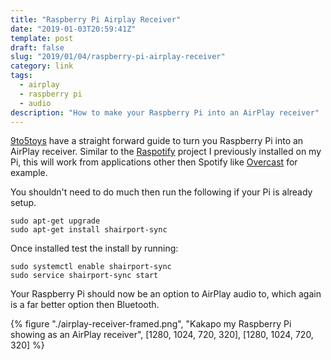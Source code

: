 ```yaml
---
title: "Raspberry Pi Airplay Receiver"
date: "2019-01-03T20:59:41Z"
template: post
draft: false
slug: "2019/01/04/raspberry-pi-airplay-receiver"
category: link
tags:
  - airplay
  - raspberry pi
  - audio
description: "How to make your Raspberry Pi into an AirPlay receiver"
---
```


[9to5toys](https://9to5toys.com/2019/01/03/raspberry-pi-airplay-receiver-setup/) have a straight forward guide to turn you Raspberry Pi into an AirPlay receiver. Similar to the [Raspotify](https://andrewford.co.nz/2018/07/28/raspotify) project I previously installed on my Pi, this will work from applications other then Spotify like [Overcast](https://overcast.fm/) for example.

You shouldn't need to do much then run the following if your Pi is already setup.

```
sudo apt-get upgrade
sudo apt-get install shairport-sync
```

Once installed test the install by running:

```
sudo systemctl enable shairport-sync
sudo service shairport-sync start
```

Your Raspberry Pi should now be an option to AirPlay audio to, which again is a far better option then Bluetooth.

{% figure "./airplay-receiver-framed.png", "Kakapo my Raspberry Pi showing as an AirPlay receiver", [1280, 1024, 720, 320], [1280, 1024, 720, 320] %}
